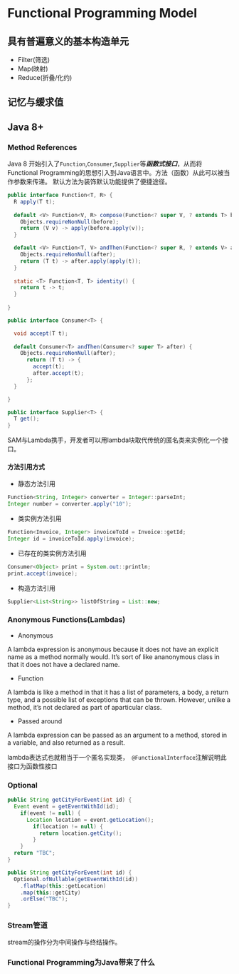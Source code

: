 # Functional Programming Model
## 具有普遍意义的基本构造单元
- Filter(筛选)
- Map(映射)
- Reduce(折叠/化约)

## 记忆与缓求值

## Java 8+
### Method References

Java 8 开始引入了`Function`,`Consumer`,`Supplier`等***函数式接口***，从而将Functional Programming的思想引入到Java语言中。方法（函数）从此可以被当作参数来传递。
默认方法为装饰默认功能提供了便捷途径。
```Java
public interface Function<T, R> {
  R apply(T t);
  
  default <V> Function<V, R> compose(Function<? super V, ? extends T> before) {
    Objects.requireNonNull(before);
    return (V v) -> apply(before.apply(v));
  }

  default <V> Function<T, V> andThen(Function<? super R, ? extends V> after) {
    Objects.requireNonNull(after);
    return (T t) -> after.apply(apply(t));
  }
  
  static <T> Function<T, T> identity() {
    return t -> t;
  }
  
}
```
```Java
public interface Consumer<T> {

  void accept(T t);
  
  default Consumer<T> andThen(Consumer<? super T> after) {
    Objects.requireNonNull(after);
      return (T t) -> { 
        accept(t); 
        after.accept(t); 
      };
  }  

}
```
```Java
public interface Supplier<T> {
  T get();
}
```

SAM与Lambda携手，开发者可以用lambda块取代传统的匿名类来实例化一个接口。

#### 方法引用方式
- 静态方法引用
```Java
Function<String, Integer> converter = Integer::parseInt;
Integer number = converter.apply("10");
```
- 类实例方法引用
```Java
Function<Invoice, Integer> invoiceToId = Invoice::getId;
Integer id = invoiceToId.apply(invoice);
```
- 已存在的类实例方法引用
```Java
Consumer<Object> print = System.out::println;
print.accept(invoice);
```
- 构造方法引用
```Java
Supplier<List<String>> listOfString = List::new;
```

### Anonymous Functions(Lambdas)
- Anonymous


A lambda expression is anonymous because it does not have an explicit name as a method normally would. It’s sort of like ananonymous class in that it does not have a declared name.
- Function

A lambda is like a method in that it has a list of parameters, a body, a return type, and a possible list of exceptions that can be thrown. However, unlike a method, it’s not declared as part of aparticular class.
- Passed around


A lambda expression can be passed as an argument to a method, stored in a variable, and also returned as a result.

lambda表达式也就相当于一个匿名实现类，` @FunctionalInterface`注解说明此接口为函数性接口

### Optional
```Java
public String getCityForEvent(int id) {
  Event event = getEventWithId(id);
    if(event != null) {
      Location location = event.getLocation();
        if(location != null) {
          return location.getCity();
        }
    }
  return "TBC";
}

public String getCityForEvent(int id) {
  Optional.ofNullable(getEventWithId(id))
    .flatMap(this::getLocation)
    .map(this::getCity)
    .orElse("TBC");
}
```
### Stream管道
stream的操作分为中间操作与终结操作。
### Functional Programming为Java带来了什么

